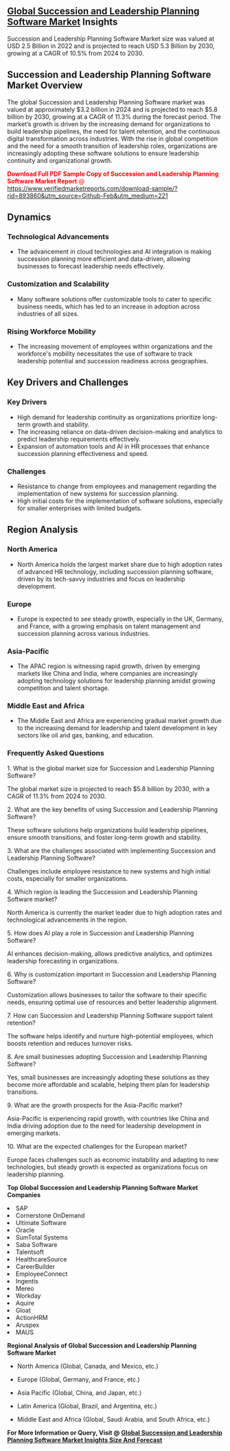 <h2><a href="https://www.verifiedmarketreports.com/download-sample/?rid=893860&amp;utm_source=Github&amp;utm_medium=221" target="_blank">Global Succession and Leadership Planning Software Market</a> Insights</h2><p>Succession and Leadership Planning Software Market size was valued at USD 2.5 Billion in 2022 and is projected to reach USD 5.3 Billion by 2030, growing at a CAGR of 10.5% from 2024 to 2030.</p><p> <h2>Succession and Leadership Planning Software Market Overview</h2> <p>The global Succession and Leadership Planning Software market was valued at approximately $3.2 billion in 2024 and is projected to reach $5.8 billion by 2030, growing at a CAGR of 11.3% during the forecast period. The market’s growth is driven by the increasing demand for organizations to build leadership pipelines, the need for talent retention, and the continuous digital transformation across industries. With the rise in global competition and the need for a smooth transition of leadership roles, organizations are increasingly adopting these software solutions to ensure leadership continuity and organizational growth.</p> <p><p><span class=""><span style="color: #ff0000;"><strong>Download Full PDF Sample Copy of Succession and Leadership Planning Software Market Report</strong> @ </span><a href="https://www.verifiedmarketreports.com/download-sample/?rid=893860&amp;utm_source=Github-Feb&amp;utm_medium=221" target="_blank">https://www.verifiedmarketreports.com/download-sample/?rid=893860&amp;utm_source=Github-Feb&amp;utm_medium=221</a></span></p></p> <h2>Dynamics</h2> <h3>Technological Advancements</h3> <ul> <li>The advancement in cloud technologies and AI integration is making succession planning more efficient and data-driven, allowing businesses to forecast leadership needs effectively.</li> </ul> <h3>Customization and Scalability</h3> <ul> <li>Many software solutions offer customizable tools to cater to specific business needs, which has led to an increase in adoption across industries of all sizes.</li> </ul> <h3>Rising Workforce Mobility</h3> <ul> <li>The increasing movement of employees within organizations and the workforce's mobility necessitates the use of software to track leadership potential and succession readiness across geographies.</li> </ul> <h2>Key Drivers and Challenges</h2> <h3>Key Drivers</h3> <ul> <li>High demand for leadership continuity as organizations prioritize long-term growth and stability.</li> <li>The increasing reliance on data-driven decision-making and analytics to predict leadership requirements effectively.</li> <li>Expansion of automation tools and AI in HR processes that enhance succession planning effectiveness and speed.</li> </ul> <h3>Challenges</h3> <ul> <li>Resistance to change from employees and management regarding the implementation of new systems for succession planning.</li> <li>High initial costs for the implementation of software solutions, especially for smaller enterprises with limited budgets.</li> </ul> <h2>Region Analysis</h2> <h3>North America</h3> <ul> <li>North America holds the largest market share due to high adoption rates of advanced HR technology, including succession planning software, driven by its tech-savvy industries and focus on leadership development.</li> </ul> <h3>Europe</h3> <ul> <li>Europe is expected to see steady growth, especially in the UK, Germany, and France, with a growing emphasis on talent management and succession planning across various industries.</li> </ul> <h3>Asia-Pacific</h3> <ul> <li>The APAC region is witnessing rapid growth, driven by emerging markets like China and India, where companies are increasingly adopting technology solutions for leadership planning amidst growing competition and talent shortage.</li> </ul> <h3>Middle East and Africa</h3> <ul> <li>The Middle East and Africa are experiencing gradual market growth due to the increasing demand for leadership and talent development in key sectors like oil and gas, banking, and education.</li> </ul> <h3>Frequently Asked Questions</h3> <p>1. What is the global market size for Succession and Leadership Planning Software?</p> <p>The global market size is projected to reach $5.8 billion by 2030, with a CAGR of 11.3% from 2024 to 2030.</p> <p>2. What are the key benefits of using Succession and Leadership Planning Software?</p> <p>These software solutions help organizations build leadership pipelines, ensure smooth transitions, and foster long-term growth and stability.</p> <p>3. What are the challenges associated with implementing Succession and Leadership Planning Software?</p> <p>Challenges include employee resistance to new systems and high initial costs, especially for smaller organizations.</p> <p>4. Which region is leading the Succession and Leadership Planning Software market?</p> <p>North America is currently the market leader due to high adoption rates and technological advancements in the region.</p> <p>5. How does AI play a role in Succession and Leadership Planning Software?</p> <p>AI enhances decision-making, allows predictive analytics, and optimizes leadership forecasting in organizations.</p> <p>6. Why is customization important in Succession and Leadership Planning Software?</p> <p>Customization allows businesses to tailor the software to their specific needs, ensuring optimal use of resources and better leadership alignment.</p> <p>7. How can Succession and Leadership Planning Software support talent retention?</p> <p>The software helps identify and nurture high-potential employees, which boosts retention and reduces turnover risks.</p> <p>8. Are small businesses adopting Succession and Leadership Planning Software?</p> <p>Yes, small businesses are increasingly adopting these solutions as they become more affordable and scalable, helping them plan for leadership transitions.</p> <p>9. What are the growth prospects for the Asia-Pacific market?</p> <p>Asia-Pacific is experiencing rapid growth, with countries like China and India driving adoption due to the need for leadership development in emerging markets.</p> <p>10. What are the expected challenges for the European market?</p> <p>Europe faces challenges such as economic instability and adapting to new technologies, but steady growth is expected as organizations focus on leadership planning.</p> </p><p><strong>Top Global Succession and Leadership Planning Software Market Companies</strong></p><div data-test-id=""><p><li>SAP</li><li> Cornerstone OnDemand</li><li> Ultimate Software</li><li> Oracle</li><li> SumTotal Systems</li><li> Saba Software</li><li> Talentsoft</li><li> HealthcareSource</li><li> CareerBuilder</li><li> EmployeeConnect</li><li> Ingentis</li><li> Mereo</li><li> Workday</li><li> Aquire</li><li> Gloat</li><li> ActionHRM</li><li> Aruspex</li><li> MAUS</li></p><div><strong>Regional Analysis of&nbsp;Global Succession and Leadership Planning Software Market</strong></div><ul><li dir="ltr"><p dir="ltr">North America&nbsp;(Global, Canada, and Mexico, etc.)</p></li><li dir="ltr"><p dir="ltr">Europe (Global, Germany, and France, etc.)</p></li><li dir="ltr"><p dir="ltr">Asia Pacific&nbsp;(Global, China, and Japan, etc.)</p></li><li dir="ltr"><p dir="ltr">Latin America&nbsp;(Global, Brazil, and Argentina, etc.)</p></li><li dir="ltr">Middle East and Africa&nbsp;(Global, Saudi Arabia, and South Africa, etc.)</li></ul><p><strong>For More Information or Query, Visit @&nbsp;</strong><strong><a href="https://www.verifiedmarketreports.com/product/succession-and-leadership-planning-software-market/?utm_source=Github&amp;utm_medium=221" target="_blank">Global Succession and Leadership Planning Software Market Insights Size And Forecast</a></strong></p></div>
